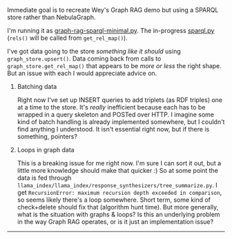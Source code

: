 <!-- title: llama_index SPARQL Questions -->

Immediate goal is to recreate Wey's Graph RAG demo but using a SPARQL store rather than NebulaGraph.

I'm running it as [graph-rag-sparql-minimal.py](https://github.com/danja/nlp/blob/main/GraphRAG/src/graph-rag-sparql-minimal.py). The in-progress [sparql.py](https://github.com/danja/llama_index/blob/add-sparql/llama_index/graph_stores/sparql.py) (`rels()` will be called from `get_rel_map()`).

I've got data going to the store _something like it should_ using `graph_store.upsert()`. Data coming back from calls to `graph_store.get_rel_map()` that appears to be _more or less_ the right shape. But an issue with each I would appreciate advice on.

1. Batching data

   Right now I've set up INSERT queries to add triplets (as RDF triples) one at a time to the store. It's _really_ inefficient because each has to be wrapped in a query skeleton and POSTed over HTTP. I imagine some kind of batch handling is already implemented somewhere, but I couldn't find anything I understood. It isn't essential right now, but if there is something, pointers?

2. Loops in graph data

   This is a breaking issue for me right now. I'm sure I can sort it out, but a little more knowledge should make that quicker :)
   So at some point the data is fed through `llama_index/llama_index/response_synthesizers/tree_summarize.py`.
   I get `RecursionError: maximum recursion depth exceeded in comparison`, so seems likely there's a loop somewhere. Short term, some kind of check+delete should fix that (algorithm hunt time). But more generally, what is the situation with graphs & loops? Is this an underlying problem in the way Graph RAG operates, or is it just an implementation issue?

---
